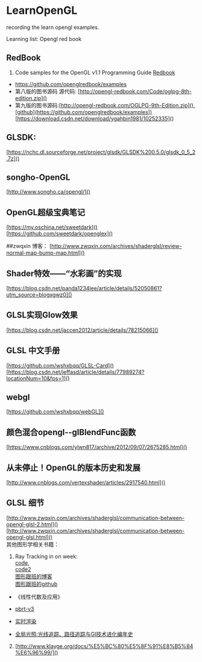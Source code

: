 # LearnOpenGL

recording the learn opengl examples.

Learning list:
Opengl red book 

## RedBook

1. Code samples for the OpenGL v1.1 Programming Guide [Redbook](https://www.opengl.org/archives/resources/code/samples/redbook/)
- https://github.com/openglredbook/examples
- 第八版的图书源码 源代码: [http://opengl-redbook.com/Code/oglpg-8th-edition.zip]()
- 第九版的图书源码:[http://opengl-redbook.com/OGLPG-9th-Edition.zip](),[github](https://github.com/openglredbook/examples])  [https://download.csdn.net/download/ygahbin1981/10252335]()



## GLSDK: 
[https://nchc.dl.sourceforge.net/project/glsdk/GLSDK%200.5.0/glsdk_0_5_2.7z]()


##  songho-OpenGL 
[http://www.songho.ca/opengl/]()


## OpenGL超级宝典笔记
[https://my.oschina.net/sweetdark]()
[https://github.com/sweetdark/openglex]()


##zwqxin 博客：
[http://www.zwqxin.com/archives/shaderglsl/review-normal-map-bump-map.html]()


## Shader特效——“水彩画”的实现
[https://blog.csdn.net/panda1234lee/article/details/52050861?utm_source=blogxgwz0]()

## GLSL实现Glow效果
[https://blog.csdn.net/jaccen2012/article/details/78215066]()

## GLSL 中文手册
[https://github.com/wshxbqq/GLSL-Card]()
[https://blog.csdn.net/jeffasd/article/details/77989274?locationNum=10&fps=1]()

## webgl 
[https://github.com/wshxbqq/webGL]()

## 颜色混合opengl--glBlendFunc函数
[https://www.cnblogs.com/ylwn817/archive/2012/09/07/2675285.html]()

## 从未停止！OpenGL的版本历史和发展
[http://www.cnblogs.com/vertexshader/articles/2917540.html]()



## GLSL 细节
[http://www.zwqxin.com/archives/shaderglsl/communication-between-opengl-glsl-2.html]()  
[http://www.zwqxin.com/archives/shaderglsl/communication-between-opengl-glsl.html]()  
其他图形学相关书籍：

1.  Ray Tracking in on week:  
   [code](https://github.com/petershirley/raytracinginoneweekend),  
   [code2](https://github.com/petershirley/raytracinginoneweekend/releases/tag/v1.54.0)   
   [图形跟班的博客](https://blog.csdn.net/libing_zeng/article/list/20)   
   [图形跟班的github](https://github.com/libingzeng/AnIntroductionToRayTracing)  
- 《线性代数及应用》  
- [pbrt-v3](https://github.com/mmp/pbrt-v3/tree/book)
- [实时渲染](http://www.realtimerendering.com/#books-small-table)

- [全局光照:光线追踪、路径追踪与GI技术进化编年史
](https://www.cnblogs.com/machong8183/p/7543724.html)

2. [http://www.klayge.org/docs/%E5%BC%80%E5%8F%91%E8%B5%84%E6%96%99/]()